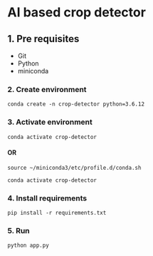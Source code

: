 # AI based crop detector

## 1. Pre requisites
- Git
- Python
- miniconda

### 2. Create environment
```
conda create -n crop-detector python=3.6.12
```

### 3. Activate environment
```
conda activate crop-detector
```
#### OR
```
source ~/miniconda3/etc/profile.d/conda.sh
```
```
conda activate crop-detector
```

### 4. Install requirements
```
pip install -r requirements.txt
```

### 5. Run
```
python app.py
```
